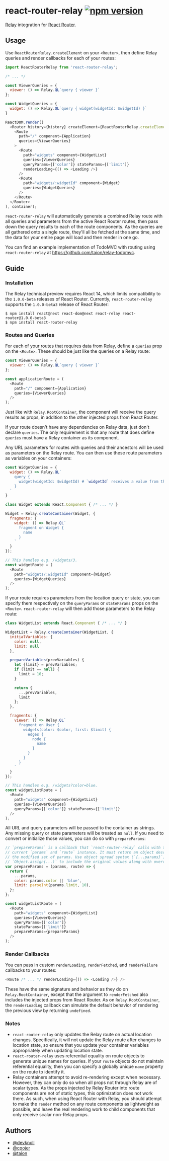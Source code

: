 # react-router-relay [![npm version](https://badge.fury.io/js/react-router-relay.svg)](http://badge.fury.io/js/react-router-relay)
[Relay](http://facebook.github.io/relay/) integration for [React Router](http://rackt.github.io/react-router/).

## Usage

Use `ReactRouterRelay.createElement` on your `<Router>`, then define Relay queries and render callbacks for each of your routes:

```js
import ReactRouterRelay from 'react-router-relay';

/* ... */

const ViewerQueries = {
  viewer: () => Relay.QL`query { viewer }`
};

const WidgetQueries = {
  widget: () => Relay.QL`query { widget(widgetId: $widgetId) }`
}

ReactDOM.render((
  <Router history={history} createElement={ReactRouterRelay.createElement}>
    <Route
      path="/" component={Application}
      queries={ViewerQueries}
    >
      <Route
        path="widgets" component={WidgetList}
        queries={ViewerQueries}
        queryParams={['color']} stateParams={['limit']}
        renderLoading={() => <Loading />}
      />
      <Route
        path="widgets/:widgetId" component={Widget}
        queries={WidgetQueries}
      />
    </Route>
  </Router>
), container);
```

`react-router-relay` will automatically generate a combined Relay route with all queries and parameters from the active React Router routes, then pass down the query results to each of the route components. As the queries are all gathered onto a single route, they'll all be fetched at the same time, and the data for your entire page will load and then render in one go.

You can find an example implementation of TodoMVC with routing using `react-router-relay` at https://github.com/taion/relay-todomvc.

## Guide

### Installation

The Relay technical preview requires React 14, which limits compatibility to the `1.0.0-beta` releases of React Router. Currently, `react-router-relay` supports the `1.0.0-beta3` release of React Router:

```shell
$ npm install react@next react-dom@next react-relay react-router@1.0.0-beta3
$ npm install react-router-relay
```

### Routes and Queries

For each of your routes that requires data from Relay, define a `queries` prop on the `<Route>`. These should be just like the queries on a Relay route:

```js
const ViewerQueries = {
  viewer: () => Relay.QL`query { viewer }`
};

const applicationRoute = (
  <Route
    path="/" component={Application}
    queries={ViewerQueries}
  />
);
```

Just like with `Relay.RootContainer`, the component will receive the query results as props, in addition to the other injected props from React Router.

If your route doesn't have any dependencies on Relay data, just don't declare `queries`. The only requirement is that any route that does define `queries` must have a Relay container as its component.

Any URL parameters for routes with queries and their ancestors will be used as parameters on the Relay route. You can then use these route parameters as variables on your containers:

```js
const WidgetQueries = {
  widget: () => Relay.QL`
    query {
      widget(widgetId: $widgetId) # `widgetId` receives a value from the route
    }
  `
}

class Widget extends React.Component { /* ... */ }

Widget = Relay.createContainer(Widget, {
  fragments: {
    widget: () => Relay.QL`
      fragment on Widget {
        name
      }
    `
  }
});

// This handles e.g. /widgets/3.
const widgetRoute = (
  <Route
    path="widgets/:widgetId" component={Widget}
    queries={WidgetQueries}
  />
);
```

If your route requires parameters from the location query or state, you can specify them respectively on the `queryParams` or `stateParams` props on the `<Route>`. `react-router-relay` will then add those parameters to the Relay route:

```js
class WidgetList extends React.Component { /* ... */ }

WidgetList = Relay.createContainer(WidgetList, {
  initialVariables: {
    color: null,
    limit: null
  },

  prepareVariables(prevVariables) {
    let {limit} = prevVariables;
    if (limit == null) {
      limit = 10;
    }

    return {
      ...prevVariables,
      limit
    };
  },

  fragments: {
    viewer: () => Relay.QL`
      fragment on User {
        widgets(color: $color, first: $limit) {
          edges {
            node {
              name
            }
          }
        }
      }
    `
  }
});

// This handles e.g. /widgets?color=blue.
const widgetListRoute = (
  <Route
    path="widgets" component={WidgetList}
    queries={ViewerQueries}
    queryParams={['color']} stateParams={['limit']}
  />
);
```

All URL and query parameters will be passed to the container as strings. Any missing query or state parameters will be treated as `null`. If you need to convert or initialize those values, you can do so with `prepareParams`:

```javascript
// `prepareParams` is a callback that `react-router-relay` calls with the
// current `params` and `route` instance. It must return an object describing
// the modified set of params. Use object spread syntax (`{...params}`) or
// `Object.assign(...)` to include the original values along with overrides.
var prepareParams = (params, route) => {
  return {
    ...params,
    color: params.color || 'blue',
    limit: parseInt(params.limit, 10),
  };
};

const widgetListRoute = (
  <Route
    path="widgets" component={WidgetList}
    queries={ViewerQueries}
    queryParams={['color']}
    stateParams={['limit']}
    prepareParams={prepareParams}
  />
);
```

### Render Callbacks

You can pass in custom `renderLoading`, `renderFetched`, and `renderFailure` callbacks to your routes:

```js
<Route /* ... */ renderLoading={() => <Loading />} />
```

These have the same signature and behavior as they do on `Relay.RootContainer`, except that the argument to `renderFetched` also includes the injected props from React Router. As on `Relay.RootContainer`, the `renderLoading` callback can simulate the default behavior of rendering the previous view by returning `undefined`.

### Notes

- `react-router-relay` only updates the Relay route on actual location changes. Specifically, it will not update the Relay route after changes to location state, so ensure that you update your container variables appropriately when updating location state.
- `react-router-relay` uses referential equality on route objects to generate unique names for queries. If your `route` objects do not maintain referential equality, then you can specify a globally unique `name` property on the route to identify it.
- Relay containers attempt to avoid re-rendering except when necessary. However, they can only do so when all props not through Relay are of scalar types. As the props injected by Relay Router into route components are not of static types, this optimization does not work there. As such, when using React Router with Relay, you should attempt to make the `render` method on any route components as lightweight as possible, and leave the real rendering work to child components that only receive scalar non-Relay props.

## Authors

- [@devknoll](https://github.com/devknoll)
- [@cpojer](https://github.com/cpojer)
- [@taion](https://github.com/taion)
